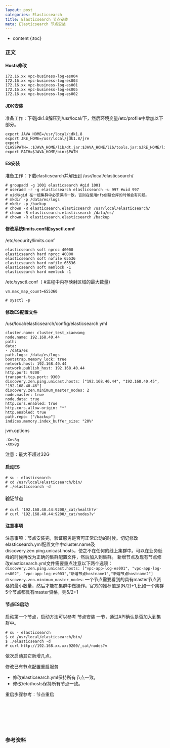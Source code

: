 ```yaml
---
layout: post
categories: Elasticsearch
title: Elasticsearch 节点安装
meta: Elasticsearch 节点安装
---
```

* content
{:toc}

### 正文

#### Hosts修改

```
172.16.xx vpc-business-log-es004
172.16.xx vpc-business-log-es003
172.16.xx vpc-business-log-es001
172.16.xx vpc-business-log-es005
172.16.xx vpc-business-log-es002
```

#### JDK安装

准备工作：下载jdk1.8解压到/usr/local/下，然后环境变量/etc/profile中增加以下部分。
```
export JAVA_HOME=/usr/local/jdk1.8
export JRE_HOME=/usr/local/jdk1.8/jre
export CLASSPATH=.:$JAVA_HOME/lib/dt.jar:$JAVA_HOME/lib/tools.jar:$JRE_HOME/lib:
export PATH=$JAVA_HOME/bin:$PATH
```

#### ES安装

准备工作：下载elasticsearch并解压到 /usr/local/elasticsearch/

```
# groupadd -g 1001 elasticsearch #gid 1001
# useradd -r -g elasticsearch elasticsearch -u 997 #uid 997
# uid与gid 在一组集群中必须保持一致，否则在使用nfs创建仓库的时候会有问题。
# mkdir -p /data/es/logs
# mkdir -p /backup
# chown -R elasticsearch.elasticsearch /usr/local/elasticsearch/
# chown -R elasticsearch.elasticsearch /data/es/
# chown -R elasticsearch.elasticsearch /backup
```

#### 修改系统limits.conf和sysctl.conf

/etc/security/limits.conf

```
elasticsearch soft nproc 40000
elasticsearch hard nproc 40000
elasticsearch soft nofile 65536
elasticsearch hard nofile 65536
elasticsearch soft memlock -1
elasticsearch hard memlock -1
```

/etc/sysctl.conf（ #进程中内存映射区域的最大数量）

```
vm.max_map_count=655360
```

```
# sysctl -p
```

#### 修改ES配置文件

/usr/local/elasticsearch/config/elasticsearch.yml
```
cluster.name: cluster_test_xiaowang
node.name: 192.168.40.44
path:
data:
- /data/es
path.logs: /data/es/logs
bootstrap.memory_lock: true
network.host: 192.168.40.44
network.publish_host: 192.168.40.44
http.port: 9200
transport.tcp.port: 9300
discovery.zen.ping.unicast.hosts: ["192.168.40.44", "192.168.40.45", "192.168.40.46"]
discovery.zen.minimum_master_nodes: 2
node.master: true
node.data: true
http.cors.enabled: true
http.cors.allow-origin: "*"
http.enabled: true
path.repo: ["/backup"]
indices.memory.index_buffer_size: "20%"
```

jvm.options
```
-Xms8g
-Xmx8g
```

注意：最大不超过32G

#### 启动ES

```
# su - elasticsearch
# cd /usr/local/elasticsearch/bin/
# ./elasticsearch -d
```

#### 验证节点

```
# curl '192.168.40.44:9200/_cat/health?v'
# curl '192.168.40.44:9200/_cat/nodes?v'
```

#### 注意事项

注意事项：节点安装完，验证服务是否可正常启动的时候。切记修改elasticsearch.yml配置文件中cluster.name及discovery.zen.ping.unicast.hosts，使之不在任何的线上集群中。可以在业务低峰的时候再改为正确的集群配置文件，然后加入到集群。
新增节点及现有节点修改elasticsearch.yml文件需要重点注意以下两个选项：
`discovery.zen.ping.unicast.hosts: ["vpc-app-log-es001", "vpc-app-log-es002", "vpc-app-log-es003","新增节点hostname1","新增节点hostname2"]`
`discovery.zen.minimum_master_nodes`: 一个节点需要看到的具有master节点资格的最小数量，然后才能在集群中做操作。官方的推荐值是(N/2)+1,比如一个集群5个节点都具有master资格，则5/2+1

#### 节点ES启动

启动第一个节点，启动方法可以参考 节点安装 一节，通过API确认是否加入到集群中。

```
# su - elasticsearch
$ cd /usr/local/elasticsearch/bin/
$ ./elasticsearch -d
# curl http://192.168.xx.xx:9200/_cat/nodes?v
```

依次启动其它新增几点。

修改已有节点配置重启服务
* 修改elasticsearch.yml保持所有节点一致。
* 修改/etc/hosts保持所有节点一致。

重启步骤参考：节点重启

<br/><br/><br/><br/><br/>
### 参考资料


